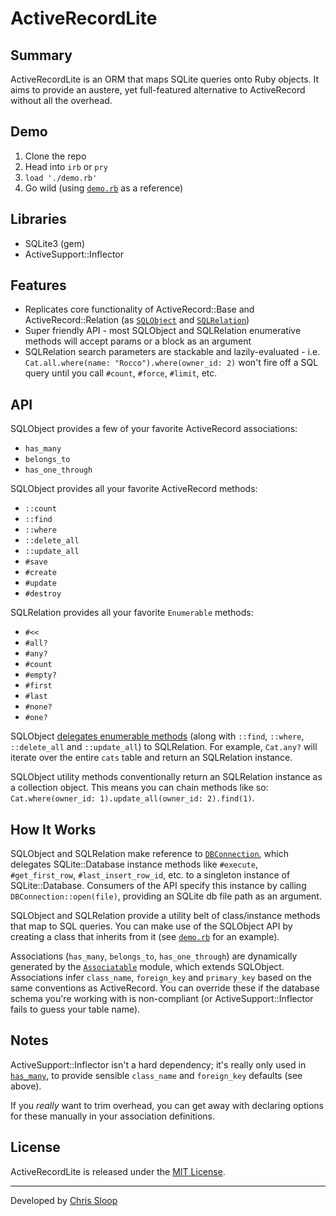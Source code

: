 # ActiveRecordLite

## Summary

ActiveRecordLite is an ORM that maps SQLite queries onto Ruby objects. It aims
to provide an austere, yet full-featured alternative to ActiveRecord without
all
the overhead.

## Demo

1. Clone the repo
2. Head into `irb` or `pry`
3. `load './demo.rb'`
4. Go wild (using [`demo.rb`](./demo.rb) as a reference)

## Libraries

- SQLite3 (gem)
- ActiveSupport::Inflector

## Features

- Replicates core functionality of ActiveRecord::Base and
ActiveRecord::Relation
(as [`SQLObject`](/lib/sql_object.rb) and
[`SQLRelation`](/lib/sql_relation.rb))
- Super friendly API - most SQLObject and SQLRelation enumerative methods will
accept params or a block as an argument
- SQLRelation search parameters are stackable and lazily-evaluated - i.e.
`Cat.all.where(name: "Rocco").where(owner_id: 2)` won't fire off a SQL query
until you call `#count`, `#force`, `#limit`, etc.

## API

SQLObject provides a few of your favorite ActiveRecord associations:

- `has_many`
- `belongs_to`
- `has_one_through`

SQLObject provides all your favorite ActiveRecord methods:

- `::count`
- `::find`
- `::where`
- `::delete_all`
- `::update_all`
- `#save`
- `#create`
- `#update`
- `#destroy`

SQLRelation provides all your favorite `Enumerable` methods:

- `#<<`
- `#all?`
- `#any?`
- `#count`
- `#empty?`
- `#first`
- `#last`
- `#none?`
- `#one?`

SQLObject [delegates enumerable methods](/lib/sql_object.rb#L53) (along with
`::find`, `::where`, `::delete_all` and `::update_all`) to SQLRelation. For
example, `Cat.any?` will iterate over the entire `cats` table and return an
SQLRelation instance.

SQLObject utility methods conventionally return an SQLRelation instance as a
collection object. This means you can chain methods like so:
`Cat.where(owner_id: 1).update_all(owner_id: 2).find(1)`.

## How It Works

SQLObject and SQLRelation make reference to
[`DBConnection`](/lib/db_connection.rb), which delegates SQLite::Database
instance methods like `#execute`, `#get_first_row`, `#last_insert_row_id`, etc.
to a singleton instance of SQLite::Database. Consumers of the API specify this
instance by calling `DBConnection::open(file)`, providing an SQLite db file path
as an argument.

SQLObject and SQLRelation provide a utility belt of class/instance methods that
map to SQL queries. You can make use of the SQLObject API by creating a class
that inherits from it (see [`demo.rb`](./demo.rb) for an example).

Associations (`has_many`, `belongs_to`, `has_one_through`) are dynamically
generated by the [`Associatable`](./lib/associatable.rb) module, which extends
SQLObject. Associations infer `class_name`, `foreign_key` and `primary_key`
based on the same conventions as ActiveRecord. You can override these if the
database schema you're working with is non-compliant (or
ActiveSupport::Inflector fails to guess your table name).

## Notes

ActiveSupport::Inflector isn't a hard dependency; it's really only used in
[`has_many`](./lib/has_many_options.rb), to provide sensible `class_name`
and `foreign_key` defaults (see above).

If you _really_ want to trim overhead, you can get away with declaring options
for these manually in your association definitions.

## License

ActiveRecordLite is released under the [MIT License](/LICENSE).

---
Developed by [Chris Sloop](http://chrissloop.com)

